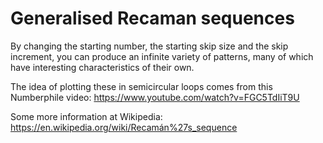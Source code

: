 # Generalised Recaman sequences

By changing the starting number, the starting skip size and the skip increment, 
you can produce an infinite variety of patterns, many of which have interesting 
characteristics of their own.

The idea of plotting these in semicircular loops comes from this Numberphile
video: https://www.youtube.com/watch?v=FGC5TdIiT9U

Some more information at Wikipedia: https://en.wikipedia.org/wiki/Recamán%27s_sequence

